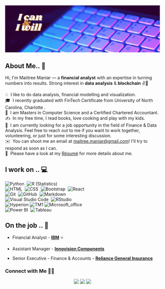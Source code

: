 ![Linkedin_Heading](images/Linkedin_Heading.png)

## About Me.. 👋

Hi, I'm Maiitree Maniar — a **financial analyst** with an expertise in turning numbers into results. Strong interest in **data analysis** & **blockchain**  ✌💖

💡 &nbsp;I like to do data analysis, financial modelling and visualization. \
🎓 &nbsp;I recently graduated with FinTech Certificate from University of North Carolina, Charlotte  .\
🌱 &nbsp;I am Masters in Computer Science and a Certified Chartered Accountant.\
✍️ &nbsp;In my free time, I read books, love cooking and play with my kids. \
💬 &nbsp;I am currently looking for a job opportunity in the field of Finance & Data Analysis. Feel free to reach out to me if you want to work together, volunteering, or just for some interesting discussion.\
✉️ &nbsp;You can shoot me an email at maitree.maniar@gmail.com! I'll try to respond as soon as I can.\
📄 &nbsp;Please have a look at my [Résumé](https://docs.google.com/document/d/1anvKLDjic6KT7dum_jBn3WqCNSbUzxmqQSq8nwXoWeU/edit?usp=sharing) for more details about me. 


## I work on .. 💻

![Python](https://img.shields.io/badge/-Python-lightgrey?style=flat&logo=python)&nbsp;
![R (Statistics)](https://img.shields.io/badge/-R-lightgrey?style=flat&logo=R&logoColor=276DC3)\
![HTML](https://img.shields.io/badge/-HTML-lightgrey?style=flat&logo=HTML5)&nbsp;
![CSS](https://img.shields.io/badge/-CSS-lightgrey?style=flat&logo=CSS3&logoColor=1572B6)&nbsp;
![Bootstrap](https://img.shields.io/badge/-Bootstrap-lightgrey?style=flat&logo=bootstrap&logoColor=563D7C)&nbsp;
![React](https://img.shields.io/badge/-React-lightgrey?style=flat&logo=react&logoColor=61DAFB)\
![Git](https://img.shields.io/badge/-Git-lightgrey?style=flat&logo=git)&nbsp;
![GitHub](https://img.shields.io/badge/-GitHub-lightgrey?style=flat&logo=github)&nbsp;
![Markdown](https://img.shields.io/badge/-Markdown-lightgrey?style=flat&logo=markdown)\
![Visual Studio Code](https://img.shields.io/badge/-Visual%20Studio%20Code-lightgrey?style=flat&logo=visual-studio-code&logoColor=007ACC)&nbsp;
![RStudio](https://img.shields.io/badge/-RStudio-lightgrey?style=flat&logo=rstudio)\
![Hyperion](https://img.shields.io/badge/Hyperion%20Planning-lightgrey.svg?logo=oracle&logoColor=F80000)
![TM1](https://img.shields.io/badge/-IBM%20Planning%20Analytics-lightgrey?style=flat&logo=ibm&logoColor=054ADA)
![Microsoft_office](https://img.shields.io/badge/-Microsoft%20Office-lightgrey?logo=microsoft-office&logoColor=D83B01)\
![Power BI](https://img.shields.io/badge/-Power%20BI-lightgrey?logo=Power-BI&logoColor=F2C811)&nbsp;
![Tableau](https://img.shields.io/badge/-Tableau-lightgrey?logo=tableau&logoColor=E97627)

<!-- section - skills -->

<!-- section - job details -->

## On the job .. 💯

* Financial Analyst - [**IBM**](https://ibm.com)  ⭐

* Assistant Manager - [**Innovision Components**](http://www.innovision-group.net/Home/)

* Senior Executive - Finance & Accounts - [**Reliance General Insurance**](https://www.reliancegeneral.co.in/Insurance/Home.aspx)


<!-- section - job details -->


<!-- section - connections -->

### Connect with Me  🤝🏻 

<p align="center">
<a href="https://github.com/maitree7/"><img src="https://img.shields.io/badge/-Github-yellow"/></a>
<a href="https://www.linkedin.com/in/maitree.maniar/"><img src="https://img.shields.io/badge/-Maiitree%20Maniar-0077B5?style=flat-square&logo=Linkedin&logoColor=white"/></a>
<a href="mailto:maitree.maniar@gmail.com"><img src="https://img.shields.io/badge/-Email me-D14836?style=flatsquare&logo=Gmail&logoColor=white"/></a>
</p>
<!-- section - connections -->
